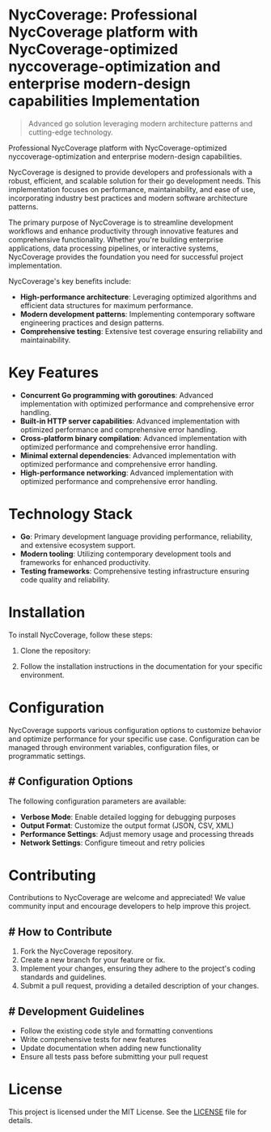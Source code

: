<!-- fallback_NycCoverage_20251003212912_22164 -->

# NycCoverage: Professional NycCoverage platform with NycCoverage-optimized nyccoverage-optimization and enterprise modern-design capabilities Implementation
> Advanced go solution leveraging modern architecture patterns and cutting-edge technology.

Professional NycCoverage platform with NycCoverage-optimized nyccoverage-optimization and enterprise modern-design capabilities.

NycCoverage is designed to provide developers and professionals with a robust, efficient, and scalable solution for their go development needs. This implementation focuses on performance, maintainability, and ease of use, incorporating industry best practices and modern software architecture patterns.

The primary purpose of NycCoverage is to streamline development workflows and enhance productivity through innovative features and comprehensive functionality. Whether you're building enterprise applications, data processing pipelines, or interactive systems, NycCoverage provides the foundation you need for successful project implementation.

NycCoverage's key benefits include:

* **High-performance architecture**: Leveraging optimized algorithms and efficient data structures for maximum performance.
* **Modern development patterns**: Implementing contemporary software engineering practices and design patterns.
* **Comprehensive testing**: Extensive test coverage ensuring reliability and maintainability.

# Key Features

* **Concurrent Go programming with goroutines**: Advanced implementation with optimized performance and comprehensive error handling.
* **Built-in HTTP server capabilities**: Advanced implementation with optimized performance and comprehensive error handling.
* **Cross-platform binary compilation**: Advanced implementation with optimized performance and comprehensive error handling.
* **Minimal external dependencies**: Advanced implementation with optimized performance and comprehensive error handling.
* **High-performance networking**: Advanced implementation with optimized performance and comprehensive error handling.

# Technology Stack

* **Go**: Primary development language providing performance, reliability, and extensive ecosystem support.
* **Modern tooling**: Utilizing contemporary development tools and frameworks for enhanced productivity.
* **Testing frameworks**: Comprehensive testing infrastructure ensuring code quality and reliability.

# Installation

To install NycCoverage, follow these steps:

1. Clone the repository:


2. Follow the installation instructions in the documentation for your specific environment.

# Configuration

NycCoverage supports various configuration options to customize behavior and optimize performance for your specific use case. Configuration can be managed through environment variables, configuration files, or programmatic settings.

## # Configuration Options

The following configuration parameters are available:

* **Verbose Mode**: Enable detailed logging for debugging purposes
* **Output Format**: Customize the output format (JSON, CSV, XML)
* **Performance Settings**: Adjust memory usage and processing threads
* **Network Settings**: Configure timeout and retry policies

# Contributing

Contributions to NycCoverage are welcome and appreciated! We value community input and encourage developers to help improve this project.

## # How to Contribute

1. Fork the NycCoverage repository.
2. Create a new branch for your feature or fix.
3. Implement your changes, ensuring they adhere to the project's coding standards and guidelines.
4. Submit a pull request, providing a detailed description of your changes.

## # Development Guidelines

* Follow the existing code style and formatting conventions
* Write comprehensive tests for new features
* Update documentation when adding new functionality
* Ensure all tests pass before submitting your pull request

# License

This project is licensed under the MIT License. See the [LICENSE](https://github.com/Nurulika/NycCoverage/blob/main/LICENSE) file for details.
